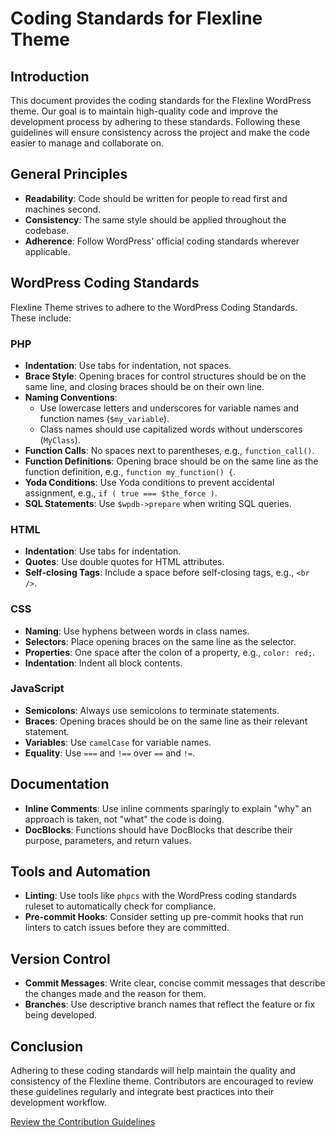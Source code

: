 # Coding Standards for Flexline Theme

## Introduction
This document provides the coding standards for the Flexline WordPress theme. Our goal is to maintain high-quality code and improve the development process by adhering to these standards. Following these guidelines will ensure consistency across the project and make the code easier to manage and collaborate on.

## General Principles
- **Readability**: Code should be written for people to read first and machines second.
- **Consistency**: The same style should be applied throughout the codebase.
- **Adherence**: Follow WordPress' official coding standards wherever applicable.

## WordPress Coding Standards
Flexline Theme strives to adhere to the WordPress Coding Standards. These include:

### PHP
- **Indentation**: Use tabs for indentation, not spaces.
- **Brace Style**: Opening braces for control structures should be on the same line, and closing braces should be on their own line.
- **Naming Conventions**:
  - Use lowercase letters and underscores for variable names and function names (`$my_variable`).
  - Class names should use capitalized words without underscores (`MyClass`).
- **Function Calls**: No spaces next to parentheses, e.g., `function_call()`.
- **Function Definitions**: Opening brace should be on the same line as the function definition, e.g., `function my_function() {`.
- **Yoda Conditions**: Use Yoda conditions to prevent accidental assignment, e.g., `if ( true === $the_force )`.
- **SQL Statements**: Use `$wpdb->prepare` when writing SQL queries.

### HTML
- **Indentation**: Use tabs for indentation.
- **Quotes**: Use double quotes for HTML attributes.
- **Self-closing Tags**: Include a space before self-closing tags, e.g., `<br />`.

### CSS
- **Naming**: Use hyphens between words in class names.
- **Selectors**: Place opening braces on the same line as the selector.
- **Properties**: One space after the colon of a property, e.g., `color: red;`.
- **Indentation**: Indent all block contents.

### JavaScript
- **Semicolons**: Always use semicolons to terminate statements.
- **Braces**: Opening braces should be on the same line as their relevant statement.
- **Variables**: Use `camelCase` for variable names.
- **Equality**: Use `===` and `!==` over `==` and `!=`.

## Documentation
- **Inline Comments**: Use inline comments sparingly to explain "why" an approach is taken, not "what" the code is doing.
- **DocBlocks**: Functions should have DocBlocks that describe their purpose, parameters, and return values.

## Tools and Automation
- **Linting**: Use tools like `phpcs` with the WordPress coding standards ruleset to automatically check for compliance.
- **Pre-commit Hooks**: Consider setting up pre-commit hooks that run linters to catch issues before they are committed.

## Version Control
- **Commit Messages**: Write clear, concise commit messages that describe the changes made and the reason for them.
- **Branches**: Use descriptive branch names that reflect the feature or fix being developed.

## Conclusion
Adhering to these coding standards will help maintain the quality and consistency of the Flexline theme. Contributors are encouraged to review these guidelines regularly and integrate best practices into their development workflow.

[Review the Contribution Guidelines](CONTRIBUTION_GUIDELINES.md)